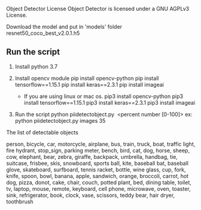 Object Detector
License
Object Detector is licensed under a GNU AGPLv3 License.

Download the model and put in 'models' folder
resnet50_coco_best_v2.0.1.h5


## Run the script
1. Install python 3.7

2. Install opencv module
    pip install opencv-python
    pip install tensorflow==1.15.1
    pip install keras==2.3.1
    pip install imageai

    * If you are using linux or mac os.
        pip3 install opencv-python
        pip3 install tensorflow==1.15.1
        pip3 install keras==2.3.1
        pip3 install imageai
3. Run the script
    python piidetectobject.py <image folder name> <percent number [0-100]>
    ex:
    python piidetectobject.py images 35



The list of detectable objects

person,  bicycle,  car, motorcycle, airplane, bus, train,  truck,  boat,  traffic light,  fire hydrant, stop_sign,
parking meter,   bench,   bird,   cat,   dog,   horse,   sheep,   cow,   elephant,   bear,   zebra,
giraffe,   backpack,   umbrella,   handbag,   tie,   suitcase,   frisbee,   skis,   snowboard,
sports ball,   kite,   baseball bat,   baseball glove,   skateboard,   surfboard,   tennis racket,
bottle,   wine glass,   cup,   fork,   knife,   spoon,   bowl,   banana,   apple,   sandwich,   orange,
broccoli,   carrot,   hot dog,   pizza,   donot,   cake,   chair,   couch,   potted plant,   bed,
dining table,   toilet,   tv,   laptop,   mouse,   remote,   keyboard,   cell phone,   microwave,   oven,
toaster,   sink,   refrigerator,   book,   clock,   vase,   scissors,   teddy bear,   hair dryer,   toothbrush
